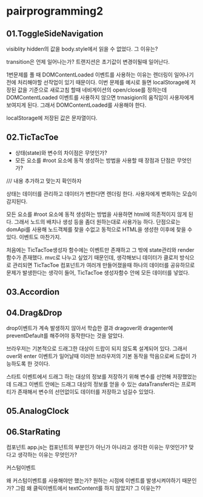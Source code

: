 # pairprogramming2

## 01.ToggleSideNavigation

visiblity hidden의 값을 body.style에서 읽을 수 없었다. 그 이유는?

transition은 언제 일어나는가? 트랜지션은 초기값이 변경이될때 일어난다.

1번문제를 풀 때 DOMContentLoaded 이벤트를 사용하는 이유는 렌더링이 일어나기 전에 처리해야할 선작업이 있기 때문이다. 이번 문제를 예시로 들면 localStorage에 저장된 값을 기준으로 새로고침 할때 네비게이션의 open/close를 정하는데 DOMContentLoaded 이벤트를 사용하지 않으면 trnasigion의 움직임이 사용자에게 보여지게 된다. 그래서 DOMContentLoaded를 사용해야 한다.

localStorage에 저장된 값은 문자열이다.

## 02.TicTacToe

- 상태(state)와 변수의 차이점은 무엇인가?
- 모든 요소를 #root 요소에 동적 생성하는 방법을 사용할 때 장점과 단점은 무엇인가?

/// 내용 추가하고 맞는지 확인하자

상태는 데이터를 관리하고 데이터가 변한다면 렌더링 한다. 사용자에게 변화하는 모습이 감지된다.

모든 요소를 #root 요소에 동적 생성하는 방법을 사용하면 html에 의존적이지 않게 된다. 그래서 노드의 배치나 생성 등을 좀더 원하는대로 사용가능 하다. 단점으로는 domApi를 사용해 노드객체를 찾을 수없고 동적으로 HTML을 생성한 이후에 찾을 수 있다. 이벤트도 마찬가지.

처음에는 TicTacToe생성자 함수에는 이벤트만 존재하고 그 밖에 state관리와 render 함수가 존재했다.
mvc로 나누고 싶었기 때문인데, 생각해보니 데이터가 클로저 방식으로 관리되면 TicTacToe 컴포넌트가 여러개 만들어졌을때 하나의 데이터를 공유하므로 문제가
발생한다는 생각이 들어, TicTacToe 생성자함수 안에 모든 데이터를 넣었다.

## 03.Accordion

## 04.Drag&Drop

drop이벤트가 계속 발생하지 않아서 학습한 결과 dragover와 dragenter에 preventDefault를 해주어야 동작한다는 것을 알았다.

브라우저는 기본적으로 드래그한 대상이 드랍이 되지 않도록 설계되어 있다. 그래서 over와 enter 이벤트가 일어날때 이러한 브라우저의 기본 동작을 막음으로써 드랍이 가능하도록 한 것이다.

스타트 이벤트에서 드래그 하는 대상의 정보를 저장하기 위해 변수를 선언해 저장했었는데 드래그 이벤트 안에는 드래그 대상의 정보를 얻을 수 있는 dataTransfer라는 프로퍼티가 존재해서 변수의 선언없이도 데이터를 저장하고 넘길수 있었다.

## 05.AnalogClock

## 06.StarRating

컴포넌트
app.js는 컴포넌트의 부분인가 아닌가
아니라고 생각한 이유는 무엇인가?
맞다고 생각하는 이유는 무엇인가?

커스텀이벤트

왜 커스텀이벤트를 사용해야만 했는가?
원하는 시점에 이벤트를 발생시켜야하기 때문인가?
그럼 왜 클릭이벤트에서 textContent를 하지 않았지?
그 이유는??
